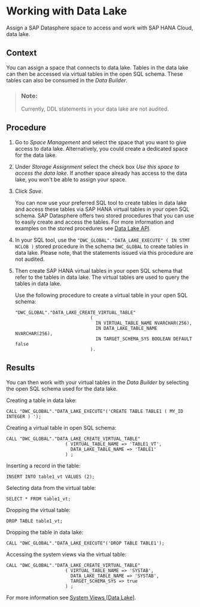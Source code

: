 <!-- loio93d0b5d4faa24777a4b78513f7ed6172 -->

# Working with Data Lake

Assign a SAP Datasphere space to access and work with SAP HANA Cloud, data lake.



## Context

You can assign a space that connects to data lake. Tables in the data lake can then be accessed via virtual tables in the open SQL schema. These tables can also be consumed in the *Data Builder*.

> ### Note:  
> Currently, DDL statements in your data lake are not audited.



## Procedure

1.  Go to *Space Management* and select the space that you want to give access to data lake. Alternatively, you could create a dedicated space for the data lake.

2.  Under *Storage Assignment* select the check box *Use this space to access the data lake*. If another space already has access to the data lake, you won't be able to assign your space.

3.  Click *Save*.

    You can now use your preferred SQL tool to create tables in data lake and access these tables via SAP HANA virtual tables in your open SQL schema. SAP Datasphere offers two stored procedures that you can use to easily create and access the tables. For more information and examples on the stored procedures see [Data Lake API](data-lake-api-12b6825.md).

4.  In your SQL tool, use the `"DWC_GLOBAL"."DATA_LAKE_EXECUTE" ( IN STMT NCLOB )` stored procedure in the schema `DWC_GLOBAL` to create tables in data lake. Please note, that the statements issued via this procedure are not audited.

5.  Then create SAP HANA virtual tables in your open SQL schema that refer to the tables in data lake. The virtual tables are used to query the tables in data lake.

    Use the following procedure to create a virtual table in your open SQL schema:

    ```
    "DWC_GLOBAL"."DATA_LAKE_CREATE_VIRTUAL_TABLE"
                                (
                                  IN VIRTUAL_TABLE_NAME NVARCHAR(256),
                                  IN DATA_LAKE_TABLE_NAME NVARCHAR(256),
                                  IN TARGET_SCHEMA_SYS BOOLEAN DEFAULT false
                                ).
    ```




<a name="loio93d0b5d4faa24777a4b78513f7ed6172__result_uqx_lcp_2mb"/>

## Results

You can then work with your virtual tables in the *Data Builder* by selecting the open SQL schema used for the data lake.



Creating a table in data lake:

```
CALL "DWC_GLOBAL"."DATA_LAKE_EXECUTE"('CREATE TABLE TABLE1 ( MY_ID INTEGER ) ');
```

Creating a virtual table in open SQL schema:

```
CALL "DWC_GLOBAL"."DATA_LAKE_CREATE_VIRTUAL_TABLE"
                      ( VIRTUAL_TABLE_NAME => 'TABLE1_VT',
                        DATA_LAKE_TABLE_NAME => 'TABLE1'
                      ) ;
```

Inserting a record in the table:

```
INSERT INTO table1_vt VALUES (2);
```

Selecting data from the virtual table:

```
SELECT * FROM table1_vt;
```

Dropping the virtual table:

```
DROP TABLE table1_vt;
```

Dropping the table in data lake:

```
CALL "DWC_GLOBAL"."DATA_LAKE_EXECUTE"('DROP TABLE TABLE1');
```

Accessing the system views via the virtual table:

```
CALL "DWC_GLOBAL"."DATA_LAKE_CREATE_VIRTUAL_TABLE"
                      ( VIRTUAL_TABLE_NAME => 'SYSTAB',
                        DATA_LAKE_TABLE_NAME => 'SYSTAB',
                        TARGET_SCHEMA_SYS => true
                      ) ;
```

For more information see [System Views \[Data Lake\]](https://help.sap.com/viewer/9f153559aeb5471d8aff9384cdc500db/cloud/en-US/92e2e6c466d844e0b0e961069aa3b8d7.html).

